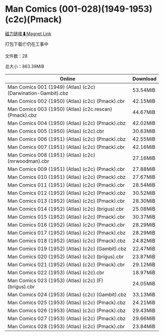 # Man Comics (001-028)(1949-1953)(c2c)(Pmack)

[磁力链接⬇Magnet Link](magnet:?xt=urn:btih:e72dabddc995aac6fca3866c53e14d2ea9647a89&dn=Man%20Comics%20%28001-028%29%281949-1953%29%28c2c%29%28Pmack%29)

打包下载📦仍在工事中

文件数：28

总大小：863.39MiB

Online | Download
--- | ---
Man Comics 001 (1949) (Atlas) (c2c) (Darwination-Gambit).cbz | 53.54MiB
Man Comics 002 (1950) (Atlas) (c2c) (Pmack).cbr | 42.15MiB
Man Comics 003 (1950) (Atlas) (c2c.rescan) (Pmack).cbz | 44.67MiB
Man Comics 004 (1950) (Atlas) (c2c) (Pmack).cbz | 42.02MiB
Man Comics 005 (1950) (Atlas) (c2c).cbr | 30.63MiB
Man Comics 006 (1951) (Atlas) (c2c) (Pmack).cbz | 42.55MiB
Man Comics 007 (1951) (Atlas) (c2c) (Pmack).cbr | 42.16MiB
Man Comics 008 (1951) (Atlas) (c2c) (mrwoodman).cbr | 27.16MiB
Man Comics 009 (1951) (Atlas) (c2c) (Pmack).cbr | 27.88MiB
Man Comics 010 (1951) (Atlas) (c2c) (Pmack).cbz | 27.67MiB
Man Comics 011 (1951) (Atlas) (c2c) (Pmack).cbr | 28.54MiB
Man Comics 012 (1952) (Atlas) (c2c) (Pmack).cbz | 30.52MiB
Man Comics 013 (1952) (Atlas) (c2c) (Pmack).cbr | 28.30MiB
Man Comics 014 (1952) (Atlas) (c2c) (brigus).cbr | 25.08MiB
Man Comics 015 (1952) (Atlas) (c2c) (Pmack).cbr | 30.37MiB
Man Comics 016 (1952) (Atlas) (c2c) (Pmack).cbr | 28.29MiB
Man Comics 017 (1952) (Atlas) (c2c) (Pmack).cbz | 28.29MiB
Man Comics 018 (1952) (Atlas) (c2c) (Pmack).cbz | 24.82MiB
Man Comics 019 (1952) (Atlas) (c2c) (Gambit).cbz | 22.47MiB
Man Comics 020 (1952) (Atlas) (c2c) (brigus).cbr | 23.87MiB
Man Comics 021 (1952) (Atlas) (c2c) (Pmack).cbr | 29.12MiB
Man Comics 022 (1953) (Atlas) (c2c).cbr | 18.97MiB
Man Comics 023 (1953) (Atlas) (c2c) (F) (brigus).cbr | 24.05MiB
Man Comics 024 (1953) (Atlas) (c2c) (Gambit).cbz | 33.13MiB
Man Comics 025 (1953) (Atlas) (c2c) (Pmack).cbz | 24.21MiB
Man Comics 026 (1953) (Atlas) (c2c) (Pmack).cbz | 29.43MiB
Man Comics 027 (1953) (Atlas) (c2c) (Pmack).cbz | 29.66MiB
Man Comics 028 (1953) (Atlas) (c2c) (Pmack).cbr | 23.84MiB